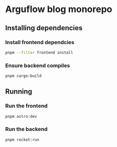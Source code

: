 # Arguflow blog monorepo

## Installing dependencies

### Install frontend dependcies

```sh
pnpm --filter frontend install
```

### Ensure backend compiles

```sh
pnpm cargo:build
```

## Running 

### Run the frontend 

```sh
pnpm astro:dev
```

### Run the backend

```sh
pnpm rocket:run
```

